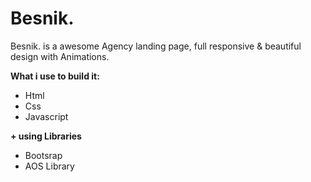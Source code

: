 # Besnik.
Besnik. is a awesome Agency landing page, full responsive &amp; beautiful design with Animations.

**What i use to build it:**
- Html
- Css
- Javascript

**+ using Libraries**
- Bootsrap
- AOS Library

